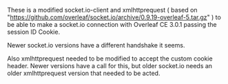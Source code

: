 These is a modified socket.io-client and xmlhttprequest
( based on "https://github.com/overleaf/socket.io/archive/0.9.19-overleaf-5.tar.gz" )
to be able to make a socket.io connection with Overleaf CE 3.0.1 passing the session ID Cookie.

Newer socket.io versions have a different handshake it seems.

Also xmlhttprequest needed to be modified to accept the custom cookie header.
Newer versions have a call for this, but older socket.io needs an older xmlhttprequest
version that needed to be acted.
